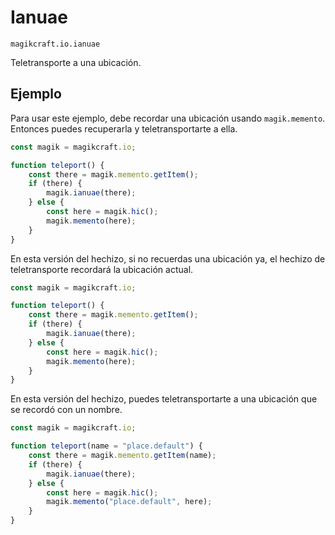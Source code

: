 
# Ianuae

`magikcraft.io.ianuae`

Teletransporte a una ubicación.

## Ejemplo

Para usar este ejemplo, debe recordar una ubicación usando `magik.memento`. Entonces puedes recuperarla y teletransportarte a ella.

```javascript
const magik = magikcraft.io;

function teleport() {
    const there = magik.memento.getItem();
    if (there) {
        magik.ianuae(there);
    } else {
        const here = magik.hic();
        magik.memento(here);
    }
}
```

En esta versión del hechizo, si no recuerdas una ubicación ya, el hechizo de teletransporte recordará la ubicación actual.

```javascript
const magik = magikcraft.io;

function teleport() {
    const there = magik.memento.getItem();
    if (there) {
        magik.ianuae(there);
    } else {
        const here = magik.hic();
        magik.memento(here);
    }
}
```

En esta versión del hechizo, puedes teletransportarte a una ubicación que se recordó con un nombre.

```javascript
const magik = magikcraft.io;

function teleport(name = "place.default") {
    const there = magik.memento.getItem(name);
    if (there) {
        magik.ianuae(there);
    } else {
        const here = magik.hic();
        magik.memento("place.default", here);
    }
}
```